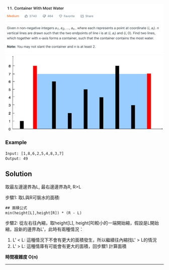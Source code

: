 ![Q2](pics/Q2.png)
![Q1](pics/Q1.jpg)

### Example
```
Input: [1,8,6,2,5,4,8,3,7]
Output: 49
```


## Solution 

取最左邊邊界為L, 最右邊邊界為R, R>L

步驟1: 取L與R可裝水的面積:
```
## 面積公式
min(height[L],height[R]) * (R - L) 
```
步驟2: 從左右往內縮，取height[L], height[R]較小的一端開始縮，假設是L開始縮，設新的邊界為L'，此時有兩種情況：
1. L' < L:
    這種情況下不會有更大的面積發生，所以繼續往內縮找L' > L的情況
2. L' > L:
    這種情庫有可能會有更大的面積，回步驟1 計算面積


**時間複雜度 O(n)**

---


